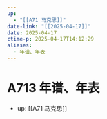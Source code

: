 ```yaml
---
up:
  - "[[A71 马克思]]"
date-link: "[[2025-04-17]]"
date: 2025-04-17
ctime-p: 2025-04-17T14:12:29
aliases:
  - 年谱、年表
---
```


# A713 年谱、年表

- up: [[A71 马克思]]
